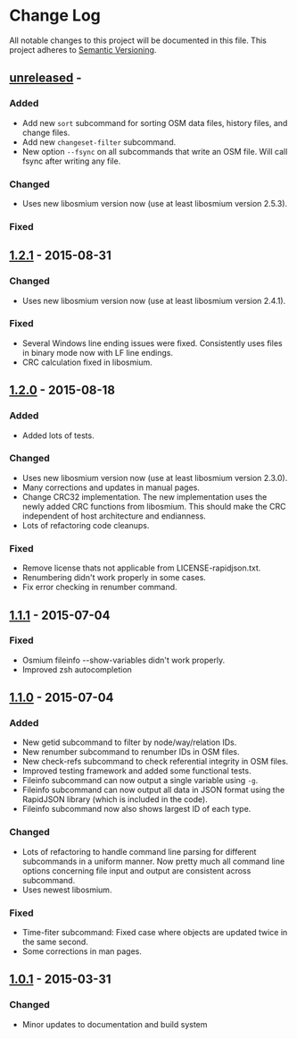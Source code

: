 
# Change Log

All notable changes to this project will be documented in this file.
This project adheres to [Semantic Versioning](http://semver.org/).

## [unreleased] -

### Added

- Add new `sort` subcommand for sorting OSM data files, history files,
  and change files.
- Add new `changeset-filter` subcommand.
- New option `--fsync` on all subcommands that write an OSM file. Will call
  fsync after writing any file.

### Changed

- Uses new libosmium version now (use at least libosmium version 2.5.3).

### Fixed


## [1.2.1] - 2015-08-31

### Changed

- Uses new libosmium version now (use at least libosmium version 2.4.1).

### Fixed

- Several Windows line ending issues were fixed. Consistently uses files
  in binary mode now with LF line endings.
- CRC calculation fixed in libosmium.


## [1.2.0] - 2015-08-18

### Added

- Added lots of tests.

### Changed

- Uses new libosmium version now (use at least libosmium version 2.3.0).
- Many corrections and updates in manual pages.
- Change CRC32 implementation. The new implementation uses the newly added
  CRC functions from libosmium. This should make the CRC independent of host
  architecture and endianness.
- Lots of refactoring code cleanups.

### Fixed

- Remove license thats not applicable from LICENSE-rapidjson.txt.
- Renumbering didn't work properly in some cases.
- Fix error checking in renumber command.


## [1.1.1] - 2015-07-04

### Fixed

- Osmium fileinfo --show-variables didn't work properly.
- Improved zsh autocompletion


## [1.1.0] - 2015-07-04

### Added

- New getid subcommand to filter by node/way/relation IDs.
- New renumber subcommand to renumber IDs in OSM files.
- New check-refs subcommand to check referential integrity in OSM files.
- Improved testing framework and added some functional tests.
- Fileinfo subcommand can now output a single variable using `-g`.
- Fileinfo subcommand can now output all data in JSON format using the
  RapidJSON library (which is included in the code).
- Fileinfo subcommand now also shows largest ID of each type.

### Changed

- Lots of refactoring to handle command line parsing for different subcommands
  in a uniform manner. Now pretty much all command line options concerning file
  input and output are consistent across subcommand.
- Uses newest libosmium.

### Fixed

- Time-fiter subcommand: Fixed case where objects are updated twice in the
  same second.
- Some corrections in man pages.


## [1.0.1] - 2015-03-31

### Changed

- Minor updates to documentation and build system


[unreleased]: https://github.com/osmcode/osmium-tool/compare/v1.2.1...HEAD
[1.2.1]: https://github.com/osmcode/osmium-tool/compare/v1.2.0...v1.2.1
[1.2.0]: https://github.com/osmcode/osmium-tool/compare/v1.1.0...v1.2.0
[1.1.1]: https://github.com/osmcode/osmium-tool/compare/v1.1.0...v1.1.1
[1.1.0]: https://github.com/osmcode/osmium-tool/compare/v1.0.1...v1.1.0
[1.0.1]: https://github.com/osmcode/osmium-tool/compare/v1.0.0...v1.0.1

